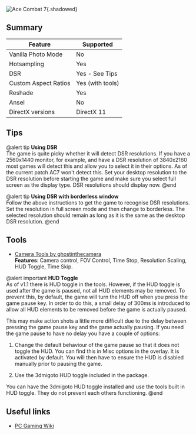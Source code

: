 ![Ace Combat 7](Images\ac7header.png "Shot by Ghostinthecamera"){.shadowed}

## Summary

Feature | Supported
--|--
Vanilla Photo Mode | No
Hotsampling | Yes
DSR | Yes - See Tips
Custom Aspect Ratios | Yes (with tools)
Reshade | Yes
Ansel | No
DirectX versions | DirectX 11

## Tips

@alert tip
**Using DSR**  
The game is quite picky whether it will detect DSR resolutions. If you have a 2560x1440 monitor, for example, and have a DSR resolution of 3840x2160 most games will detect this and allow you to select it in their options. As of the current patch AC7 won't detect this. Set your desktop resolution to the DSR resolution before starting the game and make sure you select full screen as the display type. DSR resolutions should display now.
@end

@alert tip
**Using DSR with borderless window**  
Follow the above instructions to get the game to recognise DSR resolutions. Set the resolution in full screen mode and then change to borderless. The selected resolution should remain as long as it is the same as the desktop DSR resolution.
@end
 
## Tools

* [Camera Tools by ghostinthecamera](https://github.com/ghostinthecamera/IGCS-GITC)  
**Features**: Camera control, FOV Control, Time Stop, Resolution Scaling, HUD Toggle, Time Skip.

@alert important
**HUD Toggle**  
As of v1.1 there is HUD toggle in the tools. However, if the HUD toggle is used after the game is paused, not all HUD elements may be removed. To prevent this, by default, the game will turn the HUD off when you press the game pause key. In order to do this, a small delay of 300ms is introduced to allow all HUD elements to be removed before the game is actually paused. 

This may make action shots a little more difficult due to the delay between pressing the game pause key and the game actually pausing. If you need the game pause to have no delay you have a couple of options:

1. Change the default behaviour of the game pause so that it does not toggle the HUD. You can find this in Misc options in the overlay. It is activated by default. You will then have to ensure the HUD is disabled manually prior to pausing the game.  

2. Use the 3dmigoto HUD toggle included in the package.

You can have the 3dmigoto HUD toggle installed and use the tools built in HUD toggle. They do not prevent each others functioning.
@end

## Useful links

* [PC Gaming Wiki](https://acecombat.fandom.com/wiki/Ace_Combat_7:_Skies_Unknown)